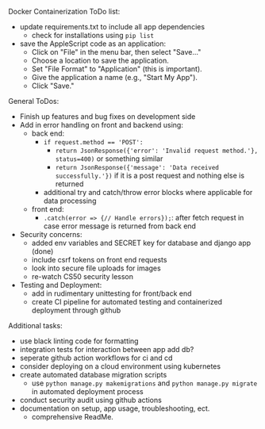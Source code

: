 Docker Containerization ToDo list:
- update requirements.txt to include all app dependencies
  - check for installations using `pip list`
- save the AppleScript code as an application:
  - Click on "File" in the menu bar, then select "Save..."
  - Choose a location to save the application.
  - Set "File Format" to "Application" (this is important).
  - Give the application a name (e.g., "Start My App").
  - Click "Save."

General ToDos:
- Finish up features and bug fixes on development side
- Add in error handling on front and backend using:
  - back end:
    - `if request.method == 'POST':`
      - `return JsonResponse({'error': 'Invalid request method.'}, status=400)` or something similar
      - `return JsonResponse({'message': 'Data received successfully.'})` if it is a post request and nothing else is returned
    - additional try and catch/throw error blocks where applicable for data processing
  - front end:
    - `.catch(error => {// Handle errors});`: after fetch request in case error message is returned from back end
- Security concerns:
  - added env variables and SECRET key for database and django app (done)
  - include csrf tokens on front end requests
  - look into secure file uploads for images
  - re-watch CS50 security lesson
- Testing and Deployment:
  - add in rudimentary unittesting for front/back end
  - create CI pipeline for automated testing and containerized deployment through github

Additional tasks:
- use black linting code for formatting
- integration tests for interaction between app add db?
- seperate github action workflows for ci and cd
- consider deploying on a cloud environment using kubernetes
- create automated database migration scripts
  - use `python manage.py makemigrations` and `python manage.py migrate` in automated deployment process
- conduct security audit using github actions
- documentation on setup, app usage, troubleshooting, ect.
  - comprehensive ReadMe.
